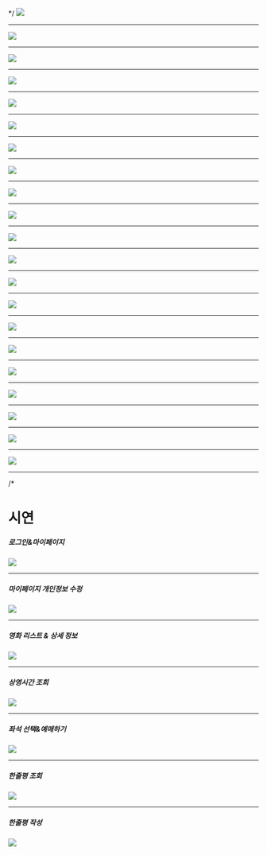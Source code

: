 */
![](https://github.com/CalmSpirit/SSangyoungTheaterProject/blob/master/readme_resources/png/1.png)
***
![](https://github.com/CalmSpirit/SSangyoungTheaterProject/blob/master/readme_resources/png/2.png)
***
![](https://github.com/CalmSpirit/SSangyoungTheaterProject/blob/master/readme_resources/png/3.png)
***
![](https://github.com/CalmSpirit/SSangyoungTheaterProject/blob/master/readme_resources/png/4.png)
***
![](https://github.com/CalmSpirit/SSangyoungTheaterProject/blob/master/readme_resources/png/5.png)
***
![](https://github.com/CalmSpirit/SSangyoungTheaterProject/blob/master/readme_resources/png/6.png)
***
![](https://github.com/CalmSpirit/SSangyoungTheaterProject/blob/master/readme_resources/png/7.png)
***
![](https://github.com/CalmSpirit/SSangyoungTheaterProject/blob/master/readme_resources/png/8.png)
***
![](https://github.com/CalmSpirit/SSangyoungTheaterProject/blob/master/readme_resources/png/9.png)
***
![](https://github.com/CalmSpirit/SSangyoungTheaterProject/blob/master/readme_resources/png/10.png)
***
![](https://github.com/CalmSpirit/SSangyoungTheaterProject/blob/master/readme_resources/png/11.png)
***
![](https://github.com/CalmSpirit/SSangyoungTheaterProject/blob/master/readme_resources/png/12.png)
***
![](https://github.com/CalmSpirit/SSangyoungTheaterProject/blob/master/readme_resources/png/13.png)
***
![](https://github.com/CalmSpirit/SSangyoungTheaterProject/blob/master/readme_resources/png/14.png)
***
![](https://github.com/CalmSpirit/SSangyoungTheaterProject/blob/master/readme_resources/png/15.png)
***
![](https://github.com/CalmSpirit/SSangyoungTheaterProject/blob/master/readme_resources/png/16.png)
***
![](https://github.com/CalmSpirit/SSangyoungTheaterProject/blob/master/readme_resources/png/17.png)
***
![](https://github.com/CalmSpirit/SSangyoungTheaterProject/blob/master/readme_resources/png/18.png)
***
![](https://github.com/CalmSpirit/SSangyoungTheaterProject/blob/master/readme_resources/png/19.png)
***
![](https://github.com/CalmSpirit/SSangyoungTheaterProject/blob/master/readme_resources/png/20.png)
***
![](https://github.com/CalmSpirit/SSangyoungTheaterProject/blob/master/readme_resources/png/21.png)
***
/*
# 시연
##### 로그인&마이페이지
![](https://github.com/CalmSpirit/SSangyoungTheaterProject/blob/master/readme_resources/gif/%EB%A1%9C%EA%B7%B8%EC%9D%B8-%EB%A7%88%EC%9D%B4%ED%8E%98%EC%9D%B4%EC%A7%80.gif)
***
##### 마이페이지 개인정보 수정
![](https://github.com/CalmSpirit/SSangyoungTheaterProject/blob/master/readme_resources/gif/%EB%A7%88%EC%9D%B4%ED%8E%98%EC%9D%B4%EC%A7%80%EC%A0%95%EB%B3%B4%EC%88%98%EC%A0%95.gif)
***
##### 영화 리스트 & 상세 정보
![](https://github.com/CalmSpirit/SSangyoungTheaterProject/blob/master/readme_resources/gif/%EC%98%81%ED%99%94%20%EC%83%81%EC%84%B8%EC%A1%B0%ED%9A%8C.gif)
***
##### 상영시간 조회
![](https://github.com/CalmSpirit/SSangyoungTheaterProject/blob/master/readme_resources/gif/%EC%83%81%EC%98%81%EC%A1%B0%ED%9A%8C.gif)
***
##### 좌석 선택&예매하기
![](https://github.com/CalmSpirit/SSangyoungTheaterProject/blob/master/readme_resources/gif/%EC%A2%8C%EC%84%9D%EC%98%88%EB%A7%A4.gif)
***
##### 한줄평 조회
![](https://github.com/CalmSpirit/SSangyoungTheaterProject/blob/master/readme_resources/gif/%ED%95%9C%EC%A4%84%ED%8F%89%20%EC%A1%B0%ED%9A%8C%26%EC%9E%91%EC%84%B1%EC%98%88%EC%99%B8%EC%B2%98%EB%A6%AC.gif)
***
##### 한줄평 작성
![](https://github.com/CalmSpirit/SSangyoungTheaterProject/blob/master/readme_resources/gif/%ED%95%9C%EC%A4%84%ED%8F%89%20%EC%9E%91%EC%84%B1.gif)
